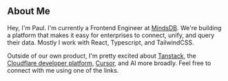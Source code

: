 ## About Me

Hey, I'm Paul. I'm currently a Frontend Engineer at <a href="https://www.mindsdb.com">MindsDB</a>. We're building a platform that makes it easy for enterprises to connect, unify, and query their data. Mostly I work with React, Typescript, and TailwindCSS.

Outside of our own product,  I'm pretty excited about <a href="https://tanstack.com/">Tanstack</a>, the <a href="https://www.cloudflare.com/developer-platform/products/">Cloudflare developer platform</a>, <a href="https://www.cursor.com/">Cursor</a>, and AI more broadly. Feel free to connect with me using one of the links.

